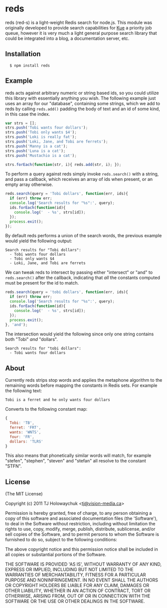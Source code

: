 
# reds

  reds (red-s) is a light-weight Redis search for node.js. This module was originally developed to provide search capabilities for [Kue](http://learnboost.github.com/kue) a priority job queue, however it is very much a light general purpose search library that could be integrated into a blog, a documentation server, etc.

## Installation

      $ npm install reds

## Example

 reds acts against arbitrary numeric or string based ids, so you could utilize this library with essentially anything you wish. The following example just uses an array for our "database", containing some strings, which we add to reds by calling `reds.add()` padding the body of text and an id of some kind, in this case the index.

```js
var strs = [];
strs.push('Tobi wants four dollars');
strs.push('Tobi only wants $4');
strs.push('Loki is really fat');
strs.push('Loki, Jane, and Tobi are ferrets');
strs.push('Manny is a cat');
strs.push('Luna is a cat');
strs.push('Mustachio is a cat');

strs.forEach(function(str, i){ reds.add(str, i); });
```

 To perform a query against reds simply invoke `reds.search()` with a string, and pass a callback, which receives an array of ids when present, or an empty array otherwise.

```js
reds.search(query = 'Tobi dollars', function(err, ids){
  if (err) throw err;
  console.log('Search results for "%s":', query);
  ids.forEach(function(id){
    console.log('  - %s', strs[id]);
  });
  process.exit();
});
```

 By default reds performs a union of the search words, the previous example would yield the following output:

```
Search results for "Tobi dollars":
  - Tobi wants four dollars
  - Tobi only wants $4
  - Loki, Jane, and Tobi are ferrets
```

 We can tweak reds to intersect by passing either "intersect" or "and" to `reds.search()` after the callback, indicating that _all_ the constants computed must be present for the id to match.

```js
reds.search(query = 'tobi dollars', function(err, ids){
  if (err) throw err;
  console.log('Search results for "%s":', query);
  ids.forEach(function(id){
    console.log('  - %s', strs[id]);
  });
  process.exit();
}, 'and');
```

 The intersection would yield the following since only one string contains both "Tobi" _and_ "dollars".

```
Search results for "tobi dollars":
  - Tobi wants four dollars
```

## About

  Currently reds strips stop words and applies the metaphone algorithm to the remaining words before mapping the constants in Redis sets. For example the following text:

    Tobi is a ferret and he only wants four dollars

  Converts to the following constant map:
  
```js
{
  Tobi: 'TB',
  ferret: 'FRT',
  wants: 'WNTS',
  four: 'FR',
  dollars: 'TLRS'
}
```

 This also means that phonetically similar words will match, for example "stefen", "stephen", "steven" and "stefan" all resolve to the constant "STFN".
 
## License 

(The MIT License)

Copyright (c) 2011 TJ Holowaychuk &lt;tj@vision-media.ca&gt;

Permission is hereby granted, free of charge, to any person obtaining
a copy of this software and associated documentation files (the
'Software'), to deal in the Software without restriction, including
without limitation the rights to use, copy, modify, merge, publish,
distribute, sublicense, and/or sell copies of the Software, and to
permit persons to whom the Software is furnished to do so, subject to
the following conditions:

The above copyright notice and this permission notice shall be
included in all copies or substantial portions of the Software.

THE SOFTWARE IS PROVIDED 'AS IS', WITHOUT WARRANTY OF ANY KIND,
EXPRESS OR IMPLIED, INCLUDING BUT NOT LIMITED TO THE WARRANTIES OF
MERCHANTABILITY, FITNESS FOR A PARTICULAR PURPOSE AND NONINFRINGEMENT.
IN NO EVENT SHALL THE AUTHORS OR COPYRIGHT HOLDERS BE LIABLE FOR ANY
CLAIM, DAMAGES OR OTHER LIABILITY, WHETHER IN AN ACTION OF CONTRACT,
TORT OR OTHERWISE, ARISING FROM, OUT OF OR IN CONNECTION WITH THE
SOFTWARE OR THE USE OR OTHER DEALINGS IN THE SOFTWARE.